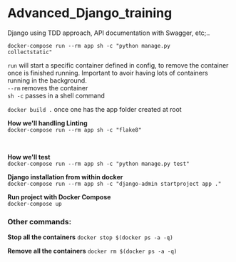 # Advanced_Django_training
Django using TDD approach, API documentation with Swagger, etc;..


<code>docker-compose run --rm app sh -c "python manage.py collectstatic"</code> <br>

```run``` will start a specific container defined in config, to remove the container once is finished running. Important to avoir having lots of containers running in the background. <br>
```--rm``` removes the container <br>
```sh -c``` passes in a shell command





```docker build .``` once one has the app folder created at root <br>



**How we'll handling Linting** <br>
```docker-compose run --rm app sh -c "flake8"```

<br>

**How we'll test** <br>
```docker-compose run --rm app sh -c "python manage.py test"```
<br>


**Django installation from within docker**<br>
```docker-compose run --rm app sh -c "django-admin startproject app ."```
<br>


**Run project with Docker Compose**<br>
```docker-compose up```
<br>


### Other commands:


**Stop all the containers**
```docker stop $(docker ps -a -q)```


**Remove all the containers**
```docker rm $(docker ps -a -q)```
